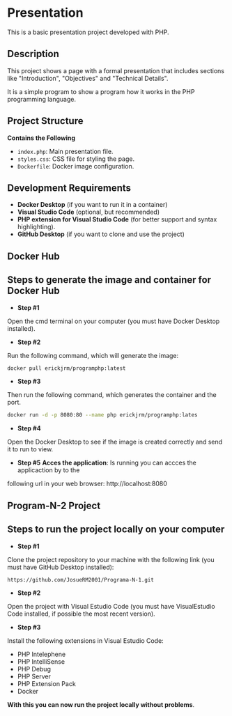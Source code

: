 # Presentation
This is a basic presentation project developed with PHP.

## Description
This project shows a page with a formal presentation that includes sections like "Introduction", "Objectives" and "Technical Details".

It is a simple program to show a program how it works in the PHP programming language.

## Project Structure
**Contains the Following**
- `index.php`: Main presentation file.
- `styles.css`: CSS file for styling the page.
- `Dockerfile`: Docker image configuration.

## Development Requirements
- **Docker Desktop** (if you want to run it in a container)
- **Visual Studio Code** (optional, but recommended)
- **PHP extension for Visual Studio Code** (for better support and syntax highlighting).
- **GitHub Desktop** (if you want to clone and use the project)

## Docker Hub
## Steps to generate the image and container for Docker Hub
- **Step #1**

Open the cmd terminal on your computer (you must have Docker Desktop installed).

- **Step #2**

Run the following command, which will generate the image:

```bash
docker pull erickjrm/programphp:latest
```

- **Step #3**

Then run the following command, which generates the container and the port.

```bash
docker run -d -p 8080:80 --name php erickjrm/programphp:lates
```

- **Step #4**

Open the Docker Desktop to see if the image is created correctly and send it to run to view.

- **Step #5**
**Acces the application**: Is running you can accces the applicaction by to the

following url in your web browser: http://localhost:8080

## Program-N-2 Project
## Steps to run the project locally on your computer
- **Step #1**

Clone the project repository to your machine with the following link (you must have GitHub Desktop installed):

```bash
https://github.com/JosueRM2001/Programa-N-1.git
```

- **Step #2**

Open the project with Visual Estudio Code (you must have VisualEstudio Code installed, if possible the most recent version).

- **Step #3**

Install the following extensions in Visual Estudio Code:

- PHP Intelephene
- PHP IntelliSense
- PHP Debug
- PHP Server
- PHP Extension Pack
- Docker

**With this you can now run the project locally without problems**.
    
